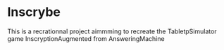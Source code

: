 # Inscrybe
This is a recrationnal project aimmming to recreate the TabletpSimulator game InscryptionAugmented from AnsweringMachine
